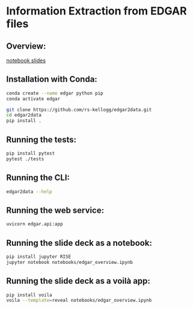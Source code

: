 # Information Extraction from EDGAR files

## Overview: 

[notebook slides](https://nbviewer.jupyter.org/format/slides/github/rs-kellogg/edgar2data/blob/main/notebooks/edgar_overview.ipynb)

## Installation with Conda:

```bash
conda create --name edgar python pip
conda activate edgar

git clone https://github.com/rs-kellogg/edgar2data.git
cd edgar2data
pip install .
```

## Running the tests:

```bash
pip install pytest
pytest ./tests
```

## Running the CLI:

```bash
edgar2data --help
```

## Running the web service:

```bash
uvicorn edgar.api:app
```

## Running the slide deck as a notebook:
```bash
pip install jupyter RISE
jupyter notebook notebooks/edgar_overview.ipynb
```

## Running the slide deck as a voilà app:
```bash
pip install voila
voila --template=reveal notebooks/edgar_overview.ipynb
```


